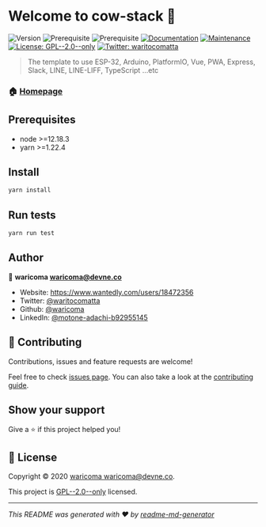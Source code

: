 # Welcome to cow-stack 👋
![Version](https://img.shields.io/badge/version-1.0.0-blue.svg?cacheSeconds=2592000)
![Prerequisite](https://img.shields.io/badge/node-%3E%3D12.18.3-blue.svg)
![Prerequisite](https://img.shields.io/badge/yarn-%3E%3D1.22.4-blue.svg)
[![Documentation](https://img.shields.io/badge/documentation-yes-brightgreen.svg)](https://github.com/waricoma/cow-stack#readme)
[![Maintenance](https://img.shields.io/badge/Maintained%3F-yes-green.svg)](https://github.com/waricoma/cow-stack/graphs/commit-activity)
[![License: GPL--2.0--only](https://img.shields.io/github/license/waricoma/cow-stack)](https://github.com/waricoma/cow-stack/blob/master/LICENSE)
[![Twitter: waritocomatta](https://img.shields.io/twitter/follow/waritocomatta.svg?style=social)](https://twitter.com/waritocomatta)

> The template to use ESP-32, Arduino, PlatformIO, Vue, PWA, Express, Slack, LINE, LINE-LIFF, TypeScript ...etc

### 🏠 [Homepage](https://github.com/waricoma/cow-stack#readme)

## Prerequisites

- node >=12.18.3
- yarn >=1.22.4

## Install

```sh
yarn install
```

## Run tests

```sh
yarn run test
```

## Author

👤 **waricoma <waricoma@devne.co>**

* Website: https://www.wantedly.com/users/18472356
* Twitter: [@waritocomatta](https://twitter.com/waritocomatta)
* Github: [@waricoma](https://github.com/waricoma)
* LinkedIn: [@motone-adachi-b92955145](https://linkedin.com/in/motone-adachi-b92955145)

## 🤝 Contributing

Contributions, issues and feature requests are welcome!

Feel free to check [issues page](https://github.com/waricoma/cow-stack/issues). You can also take a look at the [contributing guide](https://github.com/waricoma/cow-stack/blob/master/CONTRIBUTING.md).

## Show your support

Give a ⭐️ if this project helped you!


## 📝 License

Copyright © 2020 [waricoma <waricoma@devne.co>](https://github.com/waricoma).

This project is [GPL--2.0--only](https://github.com/waricoma/cow-stack/blob/master/LICENSE) licensed.

***
_This README was generated with ❤️ by [readme-md-generator](https://github.com/kefranabg/readme-md-generator)_